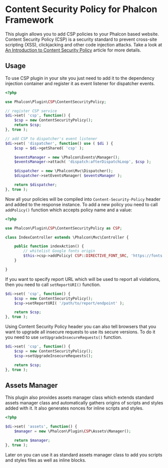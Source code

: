 Content Security Policy for Phalcon Framework
=================

This plugin allows you to add CSP policies to your Phalcon based website. Content Security Policy (CSP) is a security standard to prevent cross-site scripting (XSS), clickjacking and other code injection attacks. Take a look at [An Introduction to Content Security Policy](http://www.html5rocks.com/en/tutorials/security/content-security-policy/) article for more details.

Usage
-----------

To use CSP plugin in your site you just need to add it to the dependency injection container and register it as event listener for dispatcher events.

```php
<?php

use Phalcon\Plugin\CSP\ContentSecurityPolicy;

// register CSP service
$di->set( 'csp', function() {
    $csp = new ContentSecurityPolicy();
	return $csp;
}, true );

// add CSP to dispatcher's event listener
$di->set( 'dispatcher', function() use ( $di ) {
    $csp = $di->getShared( 'csp' );

    $eventsManager = new \Phalcon\Events\Manager();
    $eventsManager->attach( 'dispatch:afterDispatchLoop', $csp );

    $dispatcher = new \Phalcon\Mvc\Dispatcher();
    $dispatcher->setEventsManager( $eventsManager );

    return $dispatcher;
}, true );
```

Now all your policies will be compiled into `Content-Security-Policy` header and added to the response instance. To add a new policy you need to call `addPolicy()` function which accepts policy name and a value:

```php
<?php

use Phalcon\Plugin\CSP\ContentSecurityPolicy as CSP;

class IndexController extends \Phalcon\Mvc\Controller {

    public function indexAction() {
        // whitelist Google fonts origin
        $this->csp->addPolicy( CSP::DIRECTIVE_FONT_SRC, 'https://fonts.gstatic.com' );
    }

}
```

If you want to specify report URL which will be used to report all violations, then you need to call `setReportURI()` function.

```php
$di->set( 'csp', function() {
    $csp = new ContentSecurityPolicy();
    $csp->setReportURI( '/path/to/report/endpoint' );

	return $csp;
}, true );
```

Using Content Security Policy header you can also tell browsers that you want to upgrade all insecure requests to use its secure versions. To do it you need to use `setUpgradeInsecureRequests()` function.

```php
$di->set( 'csp', function() {
    $csp = new ContentSecurityPolicy();
    $csp->setUpgradeInsecureRequests();

	return $csp;
}, true );
```
Assets Manager
-----------

This plugin also provides assets manager class which extends standard assets manager class and automatically gathers origins of scripts and styles added with it. It also generates nonces for inline scripts and styles.

```php
<?php

$di->set( 'assets', function() {
    $manager = new \Phalcon\Plugin\CSP\Assets\Manager();

	return $manager;
}, true );
```

Later on you can use it as standard assets manager class to add you scripts and styles files as well as inline blocks.